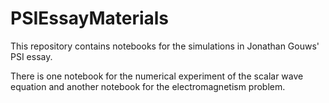 # PSIEssayMaterials

This repository contains notebooks for the simulations in Jonathan Gouws' PSI essay.

There is one notebook for the numerical experiment of the scalar wave equation and another notebook for the electromagnetism problem.
